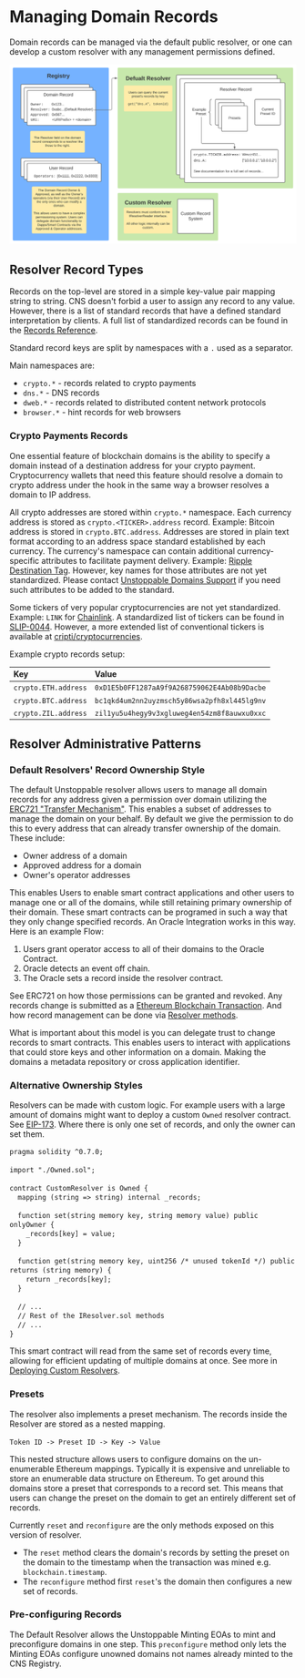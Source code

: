 # Managing Domain Records

Domain records can be managed via the default public resolver, or one can develop a custom resolver with any management permissions defined.

![](../.gitbook/assets/Record-Architecture.svg)

## Resolver Record Types

Records on the top-level are stored in a simple key-value pair mapping string to string. CNS doesn't forbid a user to assign any record to any value. However, there is a list of standard records that have a defined standard interpretation by clients. A full list of standardized records can be found in the [Records Reference](../domain-registry-essentials/reference.md).

Standard record keys are split by namespaces with a `.` used as a separator.

Main namespaces are:

- `crypto.*` - records related to crypto payments
- `dns.*` - DNS records
- `dweb.*` - records related to distributed content network protocols
- `browser.*` - hint records for web browsers

### Crypto Payments Records

One essential feature of blockchain domains is the ability to specify a domain instead of a destination address for your crypto payment. Cryptocurrency wallets that need this feature should resolve a domain to crypto address under the hook in the same way a browser resolves a domain to IP address.

All crypto addresses are stored within `crypto.*` namespace. Each currency address is stored as `crypto.<TICKER>.address` record. Example: Bitcoin address is stored in `crypto.BTC.address`. Addresses are stored in plain text format according to an address space standard established by each currency. The currency's namespace can contain additional currency-specific attributes to facilitate payment delivery. Example: [Ripple Destination Tag](https://xrpl.org/source-and-destination-tags.html). However, key names for those attributes are not yet standardized. Please contact [Unstoppable Domains Support](mailto:support@unstoppabledomains.com) if you need such attributes to be added to the standard.

Some tickers of very popular cryptocurrencies are not yet standardized. Example: `LINK` for [Chainlink](https://coinmarketcap.com/currencies/chainlink). A standardized list of tickers can be found in [SLIP-0044](https://github.com/satoshilabs/slips/blob/master/slip-0044.md). However, a more extended list of conventional tickers is available at [cripti/cryptocurrencies](https://github.com/crypti/cryptocurrencies/blob/master/cryptocurrencies.json).

Example crypto records setup:

| Key                  | Value                                        |
| :------------------- | :------------------------------------------- |
| `crypto.ETH.address` | `0xD1E5b0FF1287aA9f9A268759062E4Ab08b9Dacbe` |
| `crypto.BTC.address` | `bc1qkd4um2nn2uyzmsch5y86wsa2pfh8xl445lg9nv` |
| `crypto.ZIL.address` | `zil1yu5u4hegy9v3xgluweg4en54zm8f8auwxu0xxc` |

## Resolver Administrative Patterns

### Default Resolvers' Record Ownership Style

The default Unstoppable resolver allows users to manage all domain records for any address given a permission over domain utilizing the [ERC721 "Transfer Mechanism"](https://eips.ethereum.org/EIPS/eip-721). This enables a subset of addresses to manage the domain on your behalf. By default we give the permission to do this to every address that can already transfer ownership of the domain. These include:

- Owner address of a domain
- Approved address for a domain
- Owner's operator addresses

This enables Users to enable smart contract applications and other users to manage one or all of the domains, while still retaining primary ownership of their domain. These smart contracts can be programed in such a way that they only change specified records. An Oracle Integration works in this way. Here is an example Flow:

<!-- Put a diagram here later -->

1. Users grant operator access to all of their domains to the Oracle Contract.
2. Oracle detects an event off chain.
3. The Oracle sets a record inside the resolver contract.

See ERC721 on how those permissions can be granted and revoked. Any records change is submitted as a [Ethereum Blockchain Transaction](https://ethereum.org/en/whitepaper/#messages-and-transactions). And how record management can be done via [Resolver methods](https://github.com/unstoppabledomains/dot-crypto/blob/master/contracts/IResolver.sol).

What is important about this model is you can delegate trust to change records to smart contracts. This enables users to interact with applications that could store keys and other information on a domain. Making the domains a metadata repository or cross application identifier.

### Alternative Ownership Styles

Resolvers can be made with custom logic. For example users with a large amount of domains might want to deploy a custom `Owned` resolver contract. See [EIP-173](https://eips.ethereum.org/EIPS/eip-173). Where there is only one set of records, and only the owner can set them.

```solidity
pragma solidity ^0.7.0;

import "./Owned.sol";

contract CustomResolver is Owned {
  mapping (string => string) internal _records;

  function set(string memory key, string memory value) public onlyOwner {
    _records[key] = value;
  }

  function get(string memory key, uint256 /* unused tokenId */) public returns (string memory) {
    return _records[key];
  }

  // ...
  // Rest of the IResolver.sol methods
  // ...
}

```

This smart contract will read from the same set of records every time, allowing for efficient updating of multiple domains at once. See more in [Deploying Custom Resolvers](./deploying-custom-resolver.md).

### Presets

The resolver also implements a preset mechanism. The records inside the Resolver are stored as a nested mapping.

`Token ID -> Preset ID -> Key -> Value`

This nested structure allows users to configure domains on the un-enumerable Ethereum mappings. Typically it is expensive and unreliable to store an enumerable data structure on Ethereum. To get around this domains store a preset that corresponds to a record set. This means that users can change the preset on the domain to get an entirely different set of records.

Currently `reset` and `reconfigure` are the only methods exposed on this version of resolver.

- The `reset` method clears the domain's records by setting the preset on the domain to the timestamp when the transaction was mined e.g. `blockchain.timestamp`.
- The `reconfigure` method first `reset`'s the domain then configures a new set of records.

### Pre-configuring Records

The Default Resolver allows the Unstoppable Minting EOAs to mint and preconfigure domains in one step. This `preconfigure` method only lets the Minting EOAs configure unowned domains not names already minted to the CNS Registry.
